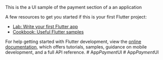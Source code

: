This is the a UI sample of the payment section of a an application

A few resources to get you started if this is your first Flutter project:

- [Lab: Write your first Flutter app](https://docs.flutter.dev/get-started/codelab)
- [Cookbook: Useful Flutter samples](https://docs.flutter.dev/cookbook)

For help getting started with Flutter development, view the
[online documentation](https://docs.flutter.dev/), which offers tutorials,
samples, guidance on mobile development, and a full API reference.
#   A p p _ P a y m e n t _ U I 
 
 #   A p p _ P a y m e n t _ U I 
 
 
